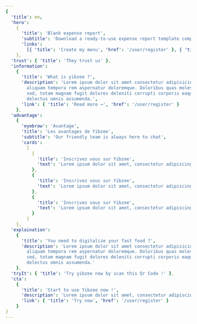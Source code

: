 ```yaml
---
{
  'title': en,
  'hero':
    {
      'title': 'Blank expense report',
      'subtitle': 'Download a ready-to-use expense report template compatible with Microsoft Excel and Google Sheets. Employees can easily claim reimbursement for travel expenses and any other out-of-pocket costs.',
      'links':
        [{ 'title': 'Create my menu', 'href': '/user/register' }, { 'title': "How it's works ?", 'href': '/product' }]
    },
  'trust': { 'title': 'They trust us' },
  'information':
    {
      'title': 'What is yibzee ?',
      'description': 'Lorem ipsum dolor sit amet consectetur adipisicing elit. Nisi pariatur
        aliquam tempora rem aspernatur doloremque. Doloribus quas molestias
        sed, totam magnam fugit dolores deleniti corrupti corporis eaque
        delectus omnis assumenda.',
      'link': { 'title': 'Read more →', 'href': '/user/register' }
    },
  'advantage':
    {
      'eyebrow': 'Avantage',
      'title': 'Les avantages de Yibzee',
      'subtitle': 'Our friendly team is always here to chat',
      'cards':
        [
          {
            'title': 'Inscrivez vous sur Yibzee',
            'text': 'Lorem ipsum dolor sit amet, consectetur adipiscing elit. Volutpat fringilla sollicitudin adipiscing tellus neque arcu pellentesque donec ultrices. Tempor aliquet tincidunt.'
          },
          {
            'title': 'Inscrivez vous sur Yibzee',
            'text': 'Lorem ipsum dolor sit amet, consectetur adipiscing elit. Volutpat fringilla sollicitudin adipiscing tellus neque arcu pellentesque donec ultrices. Tempor aliquet tincidunt.'
          },
          {
            'title': 'Inscrivez vous sur Yibzee',
            'text': 'Lorem ipsum dolor sit amet, consectetur adipiscing elit. Volutpat fringilla sollicitudin adipiscing tellus neque arcu pellentesque donec ultrices. Tempor aliquet tincidunt.'
          }
        ]
    },
  'explaination':
    {
      'title': 'You need to digitalize your fast food ?',
      'description': 'Lorem ipsum dolor sit amet consectetur adipisicing elit. Nisi pariatur
        aliquam tempora rem aspernatur doloremque. Doloribus quas molestias
        sed, totam magnam fugit dolores deleniti corrupti corporis eaque
        delectus omnis assumenda.'
    },
  'tryIt': { 'title': 'Try yibzee now by scan this Qr Code !' },
  'cta':
    {
      'title': 'Start to use Yibzee now !',
      'description': 'Lorem ipsum dolor sit amet, consectetur adipiscing elit ut aliquam, purus sit amet luctus venenatis, lectus magna fringilla urna, porttitor rhoncus ',
      'link': { 'title': 'Try now', 'href': '/user/register' }
    }
}
---
```

